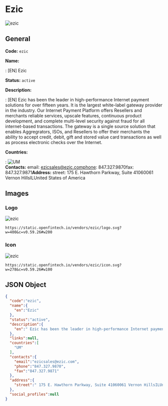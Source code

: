 
# Ezic 
![ezic](https://static.openfintech.io/vendors/ezic/logo.svg?w=400&c=v0.59.26#w200)  

## General 
 
**Code:** `ezic` 
 
**Name:** 
 
:	[EN] Ezic 
 
**Status:** `active` 
 
**Description:** 
 
: [EN]  Ezic has been the leader in high-performance Internet payment solutions for over fifteen years. It is the largest white-label gateway provider in the industry. Our Internet Payment Platform offers Resellers and merchants reliable services, upscale features, continuous product development, and complete multi-level security against fraud for all internet-based transactions. The gateway is a single source solution that enables Aggregrators, ISOs, and Resellers to offer their merchants the ability to accept credit, debit, gift and stored value card transactions as well as process electronic checks over the Internet.  
 
 
**Countries:** 
 
:	![UM](https://cdnjs.cloudflare.com/ajax/libs/flag-icon-css/3.3.0/flags/4x3/um.svg#w24)  
**Contacts:** 
email: ezicsales@ezic.comphone: 847.327.9870fax: 847.327.9871**Address:** 
street:  175 E. Hawthorn Parkway, Suite 41060061 Vernon HillsILUnited States of America  

## Images 

### Logo 
 
![ezic](https://static.openfintech.io/vendors/ezic/logo.svg?w=400&c=v0.59.26#w200)  

```
https://static.openfintech.io/vendors/ezic/logo.svg?w=400&c=v0.59.26#w200
```  

### Icon 
 
![ezic](https://static.openfintech.io/vendors/ezic/icon.svg?w=278&c=v0.59.26#w100)  

```
https://static.openfintech.io/vendors/ezic/icon.svg?w=278&c=v0.59.26#w100
```  

## JSON Object 

```json
{
  "code":"ezic",
  "name":{
    "en":"Ezic"
  },
  "status":"active",
  "description":{
    "en":" Ezic has been the leader in high-performance Internet payment solutions for over fifteen years. It is the largest white-label gateway provider in the industry. Our Internet Payment Platform offers Resellers and merchants reliable services, upscale features, continuous product development, and complete multi-level security against fraud for all internet-based transactions. The gateway is a single source solution that enables Aggregrators, ISOs, and Resellers to offer their merchants the ability to accept credit, debit, gift and stored value card transactions as well as process electronic checks over the Internet. "
  },
  "links":null,
  "countries":[
    "UM"
  ],
  "contacts":{
    "email":"ezicsales@ezic.com",
    "phone":"847.327.9870",
    "fax":"847.327.9871"
  },
  "address":{
    "street":" 175 E. Hawthorn Parkway, Suite 41060061 Vernon HillsILUnited States of America "
  },
  "social_profiles":null
}
```  
